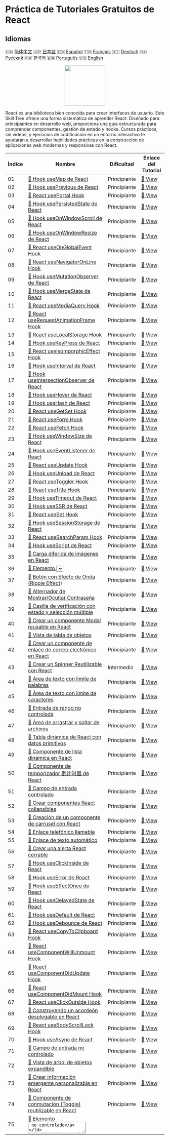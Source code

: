 # Práctica de Tutoriales Gratuitos de React

## Idiomas

🇨🇳 [简体中文](README_zh.md) 🇯🇵 [日本語](README_ja.md) 🇪🇸 [Español](README_es.md) 🇫🇷 [Français](README_fr.md) 🇩🇪 [Deutsch](README_de.md) 🇷🇺 [Русский](README_ru.md) 🇰🇷 [한국어](README_ko.md) 🇧🇷 [Português](README_pt.md) 🇺🇸 [English](README.md) 

<div align="center">
<img width="128px" src="https://file.labex.io/path/nUDMNpUKFvpT.png">
</div>

React es una biblioteca bien conocida para crear interfaces de usuario. Este Skill Tree ofrece una forma sistemática de aprender React. Diseñado para principiantes en desarrollo web, proporciona una guía estructurada para comprender componentes, gestión de estado y hooks. Cursos prácticos, sin videos, y ejercicios de codificación en un entorno interactivo te ayudarán a desarrollar habilidades prácticas en la construcción de aplicaciones web modernas y responsivas con React.

|   Índice | Nombre                                                                                                                                              | Dificultad   | Enlace del Tutorial                                                                             |
|----------|-----------------------------------------------------------------------------------------------------------------------------------------------------|--------------|-------------------------------------------------------------------------------------------------|
|       01 | [📖 Hook useMap de React](https://labex.io/es/tutorials/react-react-usemap-hook-38394)                                                              | Principiante | [🔗 View](https://labex.io/es/tutorials/react-react-usemap-hook-38394)                          |
|       02 | [📖 Hook usePrevious de React](https://labex.io/es/tutorials/react-react-useprevious-hook-38404)                                                    | Principiante | [🔗 View](https://labex.io/es/tutorials/react-react-useprevious-hook-38404)                     |
|       03 | [📖 React usePortal Hook](https://labex.io/es/tutorials/react-react-useportal-hook-38403)                                                           | Principiante | [🔗 View](https://labex.io/es/tutorials/react-react-useportal-hook-38403)                       |
|       04 | [📖 Hook usePersistedState de React](https://labex.io/es/tutorials/react-react-usepersistedstate-hook-38402)                                        | Principiante | [🔗 View](https://labex.io/es/tutorials/react-react-usepersistedstate-hook-38402)               |
|       05 | [📖 Hook useOnWindowScroll de React](https://labex.io/es/tutorials/react-react-useonwindowscroll-hook-38401)                                        | Principiante | [🔗 View](https://labex.io/es/tutorials/react-react-useonwindowscroll-hook-38401)               |
|       06 | [📖 Hook useOnWindowResize de React](https://labex.io/es/tutorials/react-react-useonwindowresize-hook-38400)                                        | Principiante | [🔗 View](https://labex.io/es/tutorials/react-react-useonwindowresize-hook-38400)               |
|       07 | [📖 React useOnGlobalEvent Hook](https://labex.io/es/tutorials/react-react-useonglobalevent-hook-38399)                                             | Principiante | [🔗 View](https://labex.io/es/tutorials/react-react-useonglobalevent-hook-38399)                |
|       08 | [📖 React useNavigatorOnLine Hook](https://labex.io/es/tutorials/react-react-usenavigatoronline-hook-38398)                                         | Principiante | [🔗 View](https://labex.io/es/tutorials/react-react-usenavigatoronline-hook-38398)              |
|       09 | [📖 Hook useMutationObserver de React](https://labex.io/es/tutorials/react-react-usemutationobserver-hook-38397)                                    | Principiante | [🔗 View](https://labex.io/es/tutorials/react-react-usemutationobserver-hook-38397)             |
|       10 | [📖 Hook useMergeState de React](https://labex.io/es/tutorials/react-react-usemergestate-hook-38396)                                                | Principiante | [🔗 View](https://labex.io/es/tutorials/react-react-usemergestate-hook-38396)                   |
|       11 | [📖 React useMediaQuery Hook](https://labex.io/es/tutorials/react-react-usemediaquery-hook-38395)                                                   | Principiante | [🔗 View](https://labex.io/es/tutorials/react-react-usemediaquery-hook-38395)                   |
|       12 | [📖 React useRequestAnimationFrame Hook](https://labex.io/es/tutorials/react-react-userequestanimationframe-hook-38405)                             | Principiante | [🔗 View](https://labex.io/es/tutorials/react-react-userequestanimationframe-hook-38405)        |
|       13 | [📖 React useLocalStorage Hook](https://labex.io/es/tutorials/react-react-uselocalstorage-hook-38393)                                               | Principiante | [🔗 View](https://labex.io/es/tutorials/react-react-uselocalstorage-hook-38393)                 |
|       14 | [📖 Hook useKeyPress de React](https://labex.io/es/tutorials/react-react-usekeypress-hook-38392)                                                    | Principiante | [🔗 View](https://labex.io/es/tutorials/react-react-usekeypress-hook-38392)                     |
|       15 | [📖 React useIsomporphicEffect Hook](https://labex.io/es/tutorials/react-react-useisomporphiceffect-hook-38391)                                     | Principiante | [🔗 View](https://labex.io/es/tutorials/react-react-useisomporphiceffect-hook-38391)            |
|       16 | [📖 Hook useInterval de React](https://labex.io/es/tutorials/react-react-useinterval-hook-38390)                                                    | Principiante | [🔗 View](https://labex.io/es/tutorials/react-react-useinterval-hook-38390)                     |
|       17 | [📖 Hook useIntersectionObserver de React](https://labex.io/es/tutorials/react-react-useintersectionobserver-hook-38389)                            | Principiante | [🔗 View](https://labex.io/es/tutorials/react-react-useintersectionobserver-hook-38389)         |
|       18 | [📖 Hook useHover de React](https://labex.io/es/tutorials/react-react-usehover-hook-38388)                                                          | Principiante | [🔗 View](https://labex.io/es/tutorials/react-react-usehover-hook-38388)                        |
|       19 | [📖 Hook useHash de React](https://labex.io/es/tutorials/react-react-usehash-hook-38387)                                                            | Principiante | [🔗 View](https://labex.io/es/tutorials/react-react-usehash-hook-38387)                         |
|       20 | [📖 React useGetSet Hook](https://labex.io/es/tutorials/react-react-usegetset-hook-38386)                                                           | Principiante | [🔗 View](https://labex.io/es/tutorials/react-react-usegetset-hook-38386)                       |
|       21 | [📖 React useForm Hook](https://labex.io/es/tutorials/react-react-useform-hook-38385)                                                               | Principiante | [🔗 View](https://labex.io/es/tutorials/react-react-useform-hook-38385)                         |
|       22 | [📖 React useFetch Hook](https://labex.io/es/tutorials/react-react-usefetch-hook-38384)                                                             | Principiante | [🔗 View](https://labex.io/es/tutorials/react-react-usefetch-hook-38384)                        |
|       23 | [📖 Hook useWindowSize de React](https://labex.io/es/tutorials/react-react-usewindowsize-hook-38416)                                                | Principiante | [🔗 View](https://labex.io/es/tutorials/react-react-usewindowsize-hook-38416)                   |
|       24 | [📖 Hook useEventListener de React](https://labex.io/es/tutorials/react-react-useeventlistener-hook-38383)                                          | Principiante | [🔗 View](https://labex.io/es/tutorials/react-react-useeventlistener-hook-38383)                |
|       25 | [📖 React useUpdate Hook](https://labex.io/es/tutorials/react-react-useupdate-hook-38415)                                                           | Principiante | [🔗 View](https://labex.io/es/tutorials/react-react-useupdate-hook-38415)                       |
|       26 | [📖 Hook useUnload de React](https://labex.io/es/tutorials/react-react-useunload-hook-38414)                                                        | Principiante | [🔗 View](https://labex.io/es/tutorials/react-react-useunload-hook-38414)                       |
|       27 | [📖 React useToggler Hook](https://labex.io/es/tutorials/react-react-usetoggler-hook-38413)                                                         | Principiante | [🔗 View](https://labex.io/es/tutorials/react-react-usetoggler-hook-38413)                      |
|       28 | [📖 React useTitle Hook](https://labex.io/es/tutorials/react-react-usetitle-hook-38412)                                                             | Principiante | [🔗 View](https://labex.io/es/tutorials/react-react-usetitle-hook-38412)                        |
|       29 | [📖 Hook useTimeout de React](https://labex.io/es/tutorials/react-react-usetimeout-hook-38411)                                                      | Principiante | [🔗 View](https://labex.io/es/tutorials/react-react-usetimeout-hook-38411)                      |
|       30 | [📖 Hook useSSR de React](https://labex.io/es/tutorials/react-react-usessr-hook-38410)                                                              | Principiante | [🔗 View](https://labex.io/es/tutorials/react-react-usessr-hook-38410)                          |
|       31 | [📖 React useSet Hook](https://labex.io/es/tutorials/react-react-useset-hook-38409)                                                                 | Principiante | [🔗 View](https://labex.io/es/tutorials/react-react-useset-hook-38409)                          |
|       32 | [📖 Hook useSessionStorage de React](https://labex.io/es/tutorials/react-react-usesessionstorage-hook-38408)                                        | Principiante | [🔗 View](https://labex.io/es/tutorials/react-react-usesessionstorage-hook-38408)               |
|       33 | [📖 React useSearchParam Hook](https://labex.io/es/tutorials/react-react-usesearchparam-hook-38407)                                                 | Principiante | [🔗 View](https://labex.io/es/tutorials/react-react-usesearchparam-hook-38407)                  |
|       34 | [📖 Hook useScript de React](https://labex.io/es/tutorials/react-react-usescript-hook-38406)                                                        | Principiante | [🔗 View](https://labex.io/es/tutorials/react-react-usescript-hook-38406)                       |
|       35 | [📖 Carga diferida de imágenes en React](https://labex.io/es/tutorials/react-lazy-loading-images-in-react-38350)                                    | Principiante | [🔗 View](https://labex.io/es/tutorials/react-lazy-loading-images-in-react-38350)               |
|       36 | [📖 Elemento <select> no controlado](https://labex.io/es/tutorials/react-uncontrolled-select-element-38360)                                         | Principiante | [🔗 View](https://labex.io/es/tutorials/react-uncontrolled-select-element-38360)                |
|       37 | [📖 Botón con Efecto de Onda (Ripple Effect)](https://labex.io/es/tutorials/react-button-with-ripple-effect-38359)                                  | Principiante | [🔗 View](https://labex.io/es/tutorials/react-button-with-ripple-effect-38359)                  |
|       38 | [📖 Alternador de Mostrar/Ocultar Contraseña](https://labex.io/es/tutorials/react-show-hide-password-toggle-38358)                                  | Principiante | [🔗 View](https://labex.io/es/tutorials/react-show-hide-password-toggle-38358)                  |
|       39 | [📖 Casilla de verificación con estado y selección múltiple](https://labex.io/es/tutorials/react-stateful-checkbox-with-multiple-selection-38357)   | Principiante | [🔗 View](https://labex.io/es/tutorials/react-stateful-checkbox-with-multiple-selection-38357)  |
|       40 | [📖 Crear un componente Modal reusable en React](https://labex.io/es/tutorials/react-creating-reusable-modal-component-in-react-38356)              | Principiante | [🔗 View](https://labex.io/es/tutorials/react-creating-reusable-modal-component-in-react-38356) |
|       41 | [📖 Vista de tabla de objetos](https://labex.io/es/tutorials/react-object-table-view-38355)                                                         | Principiante | [🔗 View](https://labex.io/es/tutorials/react-object-table-view-38355)                          |
|       42 | [📖 Crear un componente de enlace de correo electrónico en React](https://labex.io/es/tutorials/react-create-react-email-link-component-38354)      | Principiante | [🔗 View](https://labex.io/es/tutorials/react-create-react-email-link-component-38354)          |
|       43 | [📖 Crear un Spinner Reutilizable con React](https://labex.io/es/tutorials/react-create-reusable-react-spinner-38353)                               | Intermedio   | [🔗 View](https://labex.io/es/tutorials/react-create-reusable-react-spinner-38353)              |
|       44 | [📖 Área de texto con límite de palabras](https://labex.io/es/tutorials/react-textarea-with-word-limit-38352)                                       | Principiante | [🔗 View](https://labex.io/es/tutorials/react-textarea-with-word-limit-38352)                   |
|       45 | [📖 Área de texto con límite de caracteres](https://labex.io/es/tutorials/react-textarea-with-character-limit-38351)                                | Principiante | [🔗 View](https://labex.io/es/tutorials/react-textarea-with-character-limit-38351)              |
|       46 | [📖 Entrada de rango no controlada](https://labex.io/es/tutorials/react-uncontrolled-range-input-38361)                                             | Principiante | [🔗 View](https://labex.io/es/tutorials/react-uncontrolled-range-input-38361)                   |
|       47 | [📖 Área de arrastrar y soltar de archivos](https://labex.io/es/tutorials/react-file-drag-and-drop-area-38349)                                      | Principiante | [🔗 View](https://labex.io/es/tutorials/react-file-drag-and-drop-area-38349)                    |
|       48 | [📖 Tabla dinámica de React con datos primitivos](https://labex.io/es/tutorials/react-dynamic-react-table-with-primitive-data-38348)                | Principiante | [🔗 View](https://labex.io/es/tutorials/react-dynamic-react-table-with-primitive-data-38348)    |
|       49 | [📖 Componente de lista dinámica en React](https://labex.io/es/tutorials/react-dynamic-react-list-component-38347)                                  | Principiante | [🔗 View](https://labex.io/es/tutorials/react-dynamic-react-list-component-38347)               |
|       50 | [📖 Componente de temporizador 倒计时器 de React](https://labex.io/es/tutorials/react-react-countdown-timer-component-38346)                        | Principiante | [🔗 View](https://labex.io/es/tutorials/react-react-countdown-timer-component-38346)            |
|       51 | [📖 Campo de entrada controlado](https://labex.io/es/tutorials/react-controlled-input-field-38345)                                                  | Principiante | [🔗 View](https://labex.io/es/tutorials/react-controlled-input-field-38345)                     |
|       52 | [📖 Crear componentes React collapsibles](https://labex.io/es/tutorials/react-create-collapsible-react-components-38344)                            | Principiante | [🔗 View](https://labex.io/es/tutorials/react-create-collapsible-react-components-38344)        |
|       53 | [📖 Creación de un componente de carrusel con React](https://labex.io/es/tutorials/react-react-carousel-component-creation-38343)                   | Principiante | [🔗 View](https://labex.io/es/tutorials/react-react-carousel-component-creation-38343)          |
|       54 | [📖 Enlace telefónico llamable](https://labex.io/es/tutorials/react-callable-telephone-link-38342)                                                  | Principiante | [🔗 View](https://labex.io/es/tutorials/react-callable-telephone-link-38342)                    |
|       55 | [📖 Enlace de texto automático](https://labex.io/es/tutorials/react-automatic-text-linking-38341)                                                   | Principiante | [🔗 View](https://labex.io/es/tutorials/react-automatic-text-linking-38341)                     |
|       56 | [📖 Crear una alerta React cerrable](https://labex.io/es/tutorials/react-create-closable-react-alert-38340)                                         | Principiante | [🔗 View](https://labex.io/es/tutorials/react-create-closable-react-alert-38340)                |
|       57 | [📖 Hook useClickInside de React](https://labex.io/es/tutorials/react-react-useclickinside-hook-38372)                                              | Principiante | [🔗 View](https://labex.io/es/tutorials/react-react-useclickinside-hook-38372)                  |
|       58 | [📖 Hook useError de React](https://labex.io/es/tutorials/react-react-useerror-hook-38382)                                                          | Principiante | [🔗 View](https://labex.io/es/tutorials/react-react-useerror-hook-38382)                        |
|       59 | [📖 Hook useEffectOnce de React](https://labex.io/es/tutorials/react-react-useeffectonce-hook-38381)                                                | Principiante | [🔗 View](https://labex.io/es/tutorials/react-react-useeffectonce-hook-38381)                   |
|       60 | [📖 Hook useDelayedState de React](https://labex.io/es/tutorials/react-react-usedelayedstate-hook-38380)                                            | Principiante | [🔗 View](https://labex.io/es/tutorials/react-react-usedelayedstate-hook-38380)                 |
|       61 | [📖 Hook useDefault de React](https://labex.io/es/tutorials/react-react-usedefault-hook-38379)                                                      | Principiante | [🔗 View](https://labex.io/es/tutorials/react-react-usedefault-hook-38379)                      |
|       62 | [📖 Hook useDebounce de React](https://labex.io/es/tutorials/react-react-usedebounce-hook-38378)                                                    | Principiante | [🔗 View](https://labex.io/es/tutorials/react-react-usedebounce-hook-38378)                     |
|       63 | [📖 React useCopyToClipboard Hook](https://labex.io/es/tutorials/react-react-usecopytoclipboard-hook-38377)                                         | Principiante | [🔗 View](https://labex.io/es/tutorials/react-react-usecopytoclipboard-hook-38377)              |
|       64 | [📖 React useComponentWillUnmount Hook](https://labex.io/es/tutorials/react-react-usecomponentwillunmount-hook-38376)                               | Principiante | [🔗 View](https://labex.io/es/tutorials/react-react-usecomponentwillunmount-hook-38376)         |
|       65 | [📖 React useComponentDidUpdate Hook](https://labex.io/es/tutorials/react-react-usecomponentdidupdate-hook-38375)                                   | Principiante | [🔗 View](https://labex.io/es/tutorials/react-react-usecomponentdidupdate-hook-38375)           |
|       66 | [📖 React useComponentDidMount Hook](https://labex.io/es/tutorials/react-react-usecomponentdidmount-hook-38374)                                     | Principiante | [🔗 View](https://labex.io/es/tutorials/react-react-usecomponentdidmount-hook-38374)            |
|       67 | [📖 React useClickOutside Hook](https://labex.io/es/tutorials/react-react-useclickoutside-hook-38373)                                               | Principiante | [🔗 View](https://labex.io/es/tutorials/react-react-useclickoutside-hook-38373)                 |
|       68 | [📖 Construyendo un acordeón desplegable en React](https://labex.io/es/tutorials/react-building-collapsible-react-accordion-38339)                  | Principiante | [🔗 View](https://labex.io/es/tutorials/react-building-collapsible-react-accordion-38339)       |
|       69 | [📖 React useBodyScrollLock Hook](https://labex.io/es/tutorials/react-react-usebodyscrolllock-hook-38371)                                           | Principiante | [🔗 View](https://labex.io/es/tutorials/react-react-usebodyscrolllock-hook-38371)               |
|       70 | [📖 Hook useAsync de React](https://labex.io/es/tutorials/react-react-useasync-hook-38370)                                                          | Principiante | [🔗 View](https://labex.io/es/tutorials/react-react-useasync-hook-38370)                        |
|       71 | [📖 Campo de entrada no controlado](https://labex.io/es/tutorials/react-uncontrolled-input-field-38369)                                             | Principiante | [🔗 View](https://labex.io/es/tutorials/react-uncontrolled-input-field-38369)                   |
|       72 | [📖 Vista de árbol de objetos expandible](https://labex.io/es/tutorials/react-expandable-object-tree-view-38368)                                    | Principiante | [🔗 View](https://labex.io/es/tutorials/react-expandable-object-tree-view-38368)                |
|       73 | [📖 Crear información emergente personalizable en React](https://labex.io/es/tutorials/react-creating-customizable-react-tooltips-38367)            | Principiante | [🔗 View](https://labex.io/es/tutorials/react-creating-customizable-react-tooltips-38367)       |
|       74 | [📖 Componente de conmutación (Toggle) reutilizable en React](https://labex.io/es/tutorials/react-reusable-react-toggle-component-38366)            | Principiante | [🔗 View](https://labex.io/es/tutorials/react-reusable-react-toggle-component-38366)            |
|       75 | [📖 Elemento <textarea> no controlado](https://labex.io/es/tutorials/react-uncontrolled-textarea-element-38365)                                     | Principiante | [🔗 View](https://labex.io/es/tutorials/react-uncontrolled-textarea-element-38365)              |
|       76 | [📖 Construyendo un componente de pestañas reutilizable en React](https://labex.io/es/tutorials/react-building-reusable-react-tabs-component-38363) | Principiante | [🔗 View](https://labex.io/es/tutorials/react-building-reusable-react-tabs-component-38363)     |
|       77 | [📖 Crear un componente de puntuación de estrellas en React](https://labex.io/es/tutorials/react-create-star-rating-component-in-react-38362)       | Principiante | [🔗 View](https://labex.io/es/tutorials/react-create-star-rating-component-in-react-38362)      |

## Más

- 🔗 [React Aprende más sobre](https://labex.io/es/skilltrees/react)
- 🔗 [Cursos de Programación Increíbles](https://github.com/labex-labs/awesome-programming-courses)
- 🔗 [Proyectos de Programación Increíbles](https://github.com/labex-labs/awesome-programming-projects)

